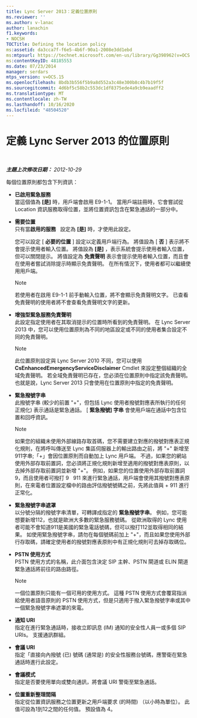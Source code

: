 ```yaml
---
title: Lync Server 2013：定義位置原則
ms.reviewer: ''
ms.author: v-lanac
author: lanachin
f1.keywords:
- NOCSH
TOCTitle: Defining the location policy
ms:assetid: da3cca7f-f6e5-4b6f-90a1-2008e3dd1ebd
ms:mtpsurl: https://technet.microsoft.com/en-us/library/Gg398962(v=OCS.15)
ms:contentKeyID: 48185553
ms.date: 07/23/2014
manager: serdars
mtps_version: v=OCS.15
ms.openlocfilehash: 8bdb3b556f5b9a8d552a3c48e300b8c4b7b19f5f
ms.sourcegitcommit: 4d6bf5c58b2c553dc1df8375ede4a9cb9eaadff2
ms.translationtype: MT
ms.contentlocale: zh-TW
ms.lasthandoff: 10/16/2020
ms.locfileid: "48504520"
---
```

# <a name="defining-the-location-policy-for-lync-server-2013"></a>定義 Lync Server 2013 的位置原則

<div data-xmlns="http://www.w3.org/1999/xhtml">

<div class="topic" data-xmlns="http://www.w3.org/1999/xhtml" data-msxsl="urn:schemas-microsoft-com:xslt" data-cs="https://msdn.microsoft.com/">

<div data-asp="https://msdn2.microsoft.com/asp">



</div>

<div id="mainSection">

<div id="mainBody">

<span> </span>

_**主題上次修改日期：** 2012-10-29_

每個位置原則都包含下列資訊：

  - **已啟用緊急服務**  
    當這個值為 **[是]** 時，用戶端會啟用 E9-1-1。 當用戶端註冊時，它會嘗試從 Location 資訊服務取得位置，並將位置資訊包含在緊急通話的一部分中。

<!-- end list -->

  - **需要位置**  
    只有當**啟用的服務**   設定為 **[是]** 時，才使用此設定。
    
    您可以設定 [ **必要的位置** ] 設定以定義用戶端行為。 將值設為 [ **否** ] 表示將不會提示使用者輸入位置。 將值設為 **[是]** ，表示系統會提示使用者輸入位置，但可以關閉提示。 將值設定為 **免責聲明** 表示會提示使用者輸入位置，而且會在使用者嘗試消除提示時顯示免責聲明。 在所有情況下，使用者都可以繼續使用用戶端。
    
    <div>
    

    > [!NOTE]  
    > 若使用者在啟用 E9-1-1 前手動輸入位置，將不會顯示免責聲明文字。 已查看免責聲明的使用者將不會查看免責聲明文字的更新。

    
    </div>

<!-- end list -->

  - **增強型緊急服務免責聲明**  
    此設定指定使用者在其取消提示的位置時所看到的免責聲明。 在 Lync Server 2013 中，您可以使用位置原則為不同的地區設定或不同的使用者集合設定不同的免責聲明。
    
    <div>
    

    > [!NOTE]  
    > 此位置原則設定與 Lync Server 2010 不同，您可以使用 <STRONG>CsEnhancedEmergencyServiceDisclaimer</STRONG> Cmdlet 來設定整個組織的全域免責聲明。 若全域免責聲明已存在，您必須在位置原則中指定該免責聲明。 也就是說，Lync Server 2013 只會使用在位置原則中指定的免責聲明。

    
    </div>

<!-- end list -->

  - **緊急撥號字串**  
    此撥號字串 (較少的前置 "+"，但包括 Lync 使用者撥號對應表所執行的任何正規化) 表示通話是緊急通話。 [ **緊急撥號] 字串** 會使用戶端在通話中包含位置和回呼資訊。
    
    <div>
    

    > [!NOTE]  
    > 如果您的組織未使用外部線路存取首碼，您不需要建立對應的撥號對應表正規化規則，在將呼叫傳送至 Lync 集區伺服器上的輸出路由之前，將 "+" 新增至911字串;「+」會因位置原則而自動加上 Lync 用戶端。 不過，如果您的網站使用外部存取前置詞，您必須將正規化規則新增至適用的撥號對應表原則，以去掉外部存取前置詞並新增 "+"。 例如，如果您的位置使用外部存取前置詞9，而且使用者可撥打 9 &nbsp; 911 來進行緊急通話，用戶端會使用其撥號對應表原則，在來電者位置設定檔中的路由評估撥號號碼之前，先將此值與 + 911 進行正常化。

    
    </div>

<!-- end list -->

  - **緊急撥號字串遮罩**  
    以分號分隔的撥號字串清單，可轉譯成指定的 **緊急撥號字串**。 例如，您可能想要新增112，也就是歐洲大多數的緊急服務號碼。 從歐洲取得的 Lync 使用者可能不會知道911是美國的緊急電話號碼，但可以撥打112並取得相同的結果。 如使用緊急撥號字串，請勿在每個號碼前加上 "+"，而且如果您使用外部行存取碼，請確定使用者的撥號對應表原則中有正規化規則可去掉存取碼位。

<!-- end list -->

  - **PSTN 使用方式**  
    PSTN 使用方式的名稱，此介面包含決定 SIP 主幹、PSTN 閘道或 ELIN 閘道緊急通話將前往的路由路徑。
    
    <div>
    

    > [!NOTE]  
    > 一個位置原則只能有一個可用的使用方式。 這種 PSTN 使用方式會覆寫指派給使用者語音原則的 PSTN 使用方式，但是只適用于撥入緊急撥號字串或其中一個緊急撥號字串遮罩的來電。

    
    </div>

<!-- end list -->

  - **通知 URI**  
    指定在進行緊急通話時，接收立即訊息 (IM) 通知的安全性人員一或多個 SIP URIs。 支援通訊群組。

<!-- end list -->

  - **會議 URI**  
    指定「直接向內撥號 (已) 號碼 (通常是) 的安全性服務台號碼，應警衛在緊急通話時進行此設定。

<!-- end list -->

  - **會議模式**  
    指定是否要使用單向或雙向通訊，將會議 URI 警衛至緊急通話。

<!-- end list -->

  - **位置重新整理間隔**  
    指定從位置資訊服務之位置更新之用戶端要求 (的時間) （以小時為單位）。 此值可設為1到12之間的任何值。 預設值為 4。

</div>

<span> </span>

</div>

</div>

</div>

